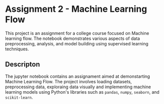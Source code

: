 # Assignment 2 - Machine Learning Flow
This project is an assignment for a college course focused on Machine learning flow.
The notebook demonstrates various aspects of data preprocessing, analysis, and model building using supervised learning techniques.

## Descripton
The jupyter notebook contains an assignament aimed at demonstarting Machine Learning Flow.
The project involves loading datasets, preprocessing data, exploraing data visually
and implementing machine learning models using Python's libraries such as `pandas`, `numpy`, `seaborn`, and `scikit-learn`.
